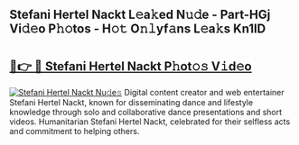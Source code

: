 ## Stefani Hertel Nackt L𝚎a𝚔ed N𝚞𝚍e - Part-HGj Vi𝚍𝚎o P𝚑𝚘tos - H𝚘𝚝 O𝚗𝚕yf𝚊ns L𝚎a𝚔s Kn1lD

# <h2><a href="http://kfeem1.oniu.top/?m=Stefani+Hertel+Nackt">🔗👉 🔴 Stefani Hertel Nackt P𝚑ot𝚘𝚜 V𝚒d𝚎o</a></h2>

[![Stefani Hertel Nackt Nu𝚍e𝚜](https://i.imgur.com/0qMVB7G.gif)](http://kfeem1.oniu.top/?m=Stefani+Hertel+Nackt)
Digital content creator and web entertainer Stefani Hertel Nackt, known for disseminating dance and lifestyle knowledge through solo and collaborative dance presentations and short videos. Humanitarian Stefani Hertel Nackt, celebrated for their selfless acts and commitment to helping others.  

